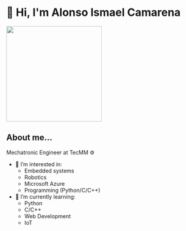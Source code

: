 # 👋 Hi, I'm Alonso Ismael Camarena        
<img src="https://campus.fi.uba.ar/pluginfile.php/313049/mod_label/intro/1567759617660.gif" width="250">

## About me...

Mechatronic Engineer at TecMM ⚙️

- 👀 I’m interested in:
     - Embedded systems
     - Robotics
     - Microsoft Azure
     - Programming (Python/C/C++)
- 🌱 I’m currently learning:
     - Python
     - C/C++
     - Web Development
     - IoT
